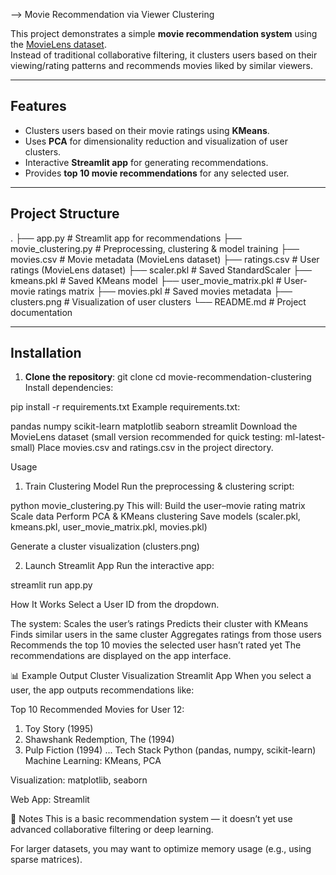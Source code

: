   --> Movie Recommendation via Viewer Clustering

This project demonstrates a simple **movie recommendation system** using the [MovieLens dataset](https://grouplens.org/datasets/movielens/).  
Instead of traditional collaborative filtering, it clusters users based on their viewing/rating patterns and recommends movies liked by similar viewers.

---

## Features
- Clusters users based on their movie ratings using **KMeans**.
- Uses **PCA** for dimensionality reduction and visualization of user clusters.
- Interactive **Streamlit app** for generating recommendations.
- Provides **top 10 movie recommendations** for any selected user.

---

## Project Structure
.
├── app.py # Streamlit app for recommendations
├── movie_clustering.py # Preprocessing, clustering & model training
├── movies.csv # Movie metadata (MovieLens dataset)
├── ratings.csv # User ratings (MovieLens dataset)
├── scaler.pkl # Saved StandardScaler
├── kmeans.pkl # Saved KMeans model
├── user_movie_matrix.pkl # User-movie ratings matrix
├── movies.pkl # Saved movies metadata
├── clusters.png # Visualization of user clusters
└── README.md # Project documentation

---

## Installation

1. **Clone the repository**:
   git clone <repo llink>
   cd movie-recommendation-clustering
Install dependencies:


pip install -r requirements.txt
Example requirements.txt:

pandas
numpy
scikit-learn
matplotlib
seaborn
streamlit
Download the MovieLens dataset (small version recommended for quick testing: ml-latest-small)
Place movies.csv and ratings.csv in the project directory.

Usage
1. Train Clustering Model
Run the preprocessing & clustering script:


python movie_clustering.py
This will:
Build the user–movie rating matrix
Scale data
Perform PCA & KMeans clustering
Save models (scaler.pkl, kmeans.pkl, user_movie_matrix.pkl, movies.pkl)

Generate a cluster visualization (clusters.png)

2. Launch Streamlit App
Run the interactive app:

streamlit run app.py

How It Works
Select a User ID from the dropdown.

The system:
Scales the user’s ratings
Predicts their cluster with KMeans
Finds similar users in the same cluster
Aggregates ratings from those users
Recommends the top 10 movies the selected user hasn’t rated yet
The recommendations are displayed on the app interface.

📊 Example Output
Cluster Visualization
Streamlit App
When you select a user, the app outputs recommendations like:

Top 10 Recommended Movies for User 12:
1. Toy Story (1995)
2. Shawshank Redemption, The (1994)
3. Pulp Fiction (1994)
...
Tech Stack
Python (pandas, numpy, scikit-learn)
Machine Learning: KMeans, PCA

Visualization: matplotlib, seaborn

Web App: Streamlit

📌 Notes
This is a basic recommendation system — it doesn’t yet use advanced collaborative filtering or deep learning.

For larger datasets, you may want to optimize memory usage (e.g., using sparse matrices).
